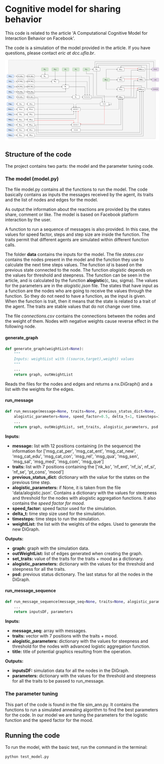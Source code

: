 # Cognitive model for sharing behavior

This code is related to the article 'A Computational Cognitive Model for Interaction Behavior on Facebook'.

The code is a simulation of the model provided in the article. If you have questions, please contact *eric at dcc.ufla.br*.

![model](model/model_design.png)

## Structure of the code

The project contains two parts: the model and the parameter tuning code.

### The model (model.py)

The file model.py contains all the functions to run the model. The code basically contains as inputs the messages received by the agent, its traits and the list of nodes and edges for the model.

As output the information about the reactions are provided by the states share, comment or like. The model is based on Facebook platform interaction by the user.

A function to run a sequence of messages is also provided. In this case, the values for speed factor, steps and step size are inside the function. The traits permit that different agents are simulated within different function calls.

The folder **data** contains the inputs for the model. The file *states.csv* contains the nodes present in the model and the function they use to calculate the next time steps values. The function *id* is based on the previous state connected to the node. The function *alogistic* depends on the values for threshold and steepness. The function can be seen in the article, and is calculated by the function **alogistic**(c, tau, sigma). The values for the parameters are in the *alogistic.json* file. The states that have input as a function are the nodes who are going to receive the values through the function. So they do not need to have a function, as the input is given. When the function is trait, then it means that the state is related to a trait of the agent. The traits are stable values that do not change over time.

The file *connections.csv* contains the connections between the nodes and the weight of them. Nodes with negative weights cause reverse effect in the following node.

#### generate_graph
```python
def generate_graph(weightList=None):
    """
    Inputs: weightList with ((source,target),weight) values
    """
    ...
    return graph, outWeightList
```
Reads the files for the nodes and edges and returns a nx.DiGraph() and a list with the weights for the edges.

#### run_message
```python
def run_message(message=None, traits=None, previous_status_dict=None, 
	alogistic_parameters=None, speed_factor=0.5, delta_t=1, timesteps=30, weightList=None):
    ...
    return graph, outWeightList, set_traits, alogistic_parameters, psd
```
**Inputs:**

* **message:** list with 12 positions containing (in the sequence) the information for ['msg_cat_per', 'msg_cat_ent', 'msg_cat_new', 'msg_cat_edu', 'msg_cat_con', 'msg_rel', 'msg_qua', 'msg_sen', 'msg_sal', 'msg_med', 'msg_com', 'msg_que']
* **traits:** list with 7 positions containing the ['nk_ko', 'nf_ent', 'nf_is', nf_si', 'nf_se', 'pt_cons', 'mood']
* **previous_status_dict:** dictionary with the value for the states on the previous time step.
* **alogistic_parameters:** if None, it is taken from the file 'data/alogistic.json'. Contains a dictionary with the values for steepness and threshold for the nodes with alogistic aggregation functions. It also contains the *speed factor for mood*.
* **speed_factor:** speed factor used for the simulation.
* **delta_t:** time step size used for the simulation.
* **timesteps:** time steps to run the simulation.
* **weightList:** the list with the weights of the edges. Used to generate the new DiGraph.

**Outputs:**

* **graph:** graph with the simulation data.
* **outWeightList:** list of edges generated when creating the graph. 
* **set_traits:** value of the traits for the traits + mood as a dictionary.
* **alogistic_parameters:** dictionary with the values for the threshold and steepness for all the traits.
* **psd:** previous status dictionary. The last status for all the nodes in the DiGraph.

#### run_message_sequence
```python
def run_message_sequence(message_seq=None, traits=None, alogistic_parameters=None, title='0'):
	...
	return inputsDF, parameters
```

**Inputs:**

* **message_seq:** array with messages.
* **traits:** vector with 7 positions with the traits + mood.
* **alogistic_parameters:** dictionary with the values for steepness and threshold for the nodes with advanced logistic aggregation function.
* **title:** title of potential graphics resulting from the operation.

**Outputs:**

* **inputsDF:** simulation data for all the nodes in the DiGraph.
* **parameters:** dictionary with the values for the threshold and steepness for all the traits to be passed to run_message.

### The parameter tuning

This part of the code is found in the file sim_ann.py. It contains the functions to run a simulated annealing algorithm to find the best parameters for the code. In our model we are tuning the parameters for the logistic function and the speed factor for the mood.



## Running the code

To run the model, with the basic test, run the command in the terminal:

```
python test_model.py
```
